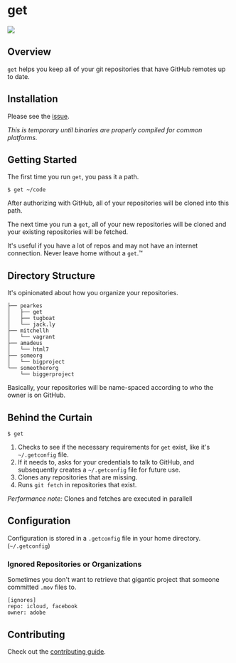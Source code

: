 # get

![](https://f.cloud.github.com/assets/846194/491605/3c2635ee-ba44-11e2-9d04-01b3922aec8a.gif)

## Overview

`get` helps you keep all of your git repositories that have GitHub
remotes up to date.

## Installation

Please see the [issue](https://github.com/pearkes/get/issues/2).

*This is temporary until binaries are properly compiled for common platforms.*

## Getting Started

The first time you run `get`, you pass it a path.

    $ get ~/code

After authorizing with GitHub, all of your repositories will
be cloned into this path.

The next time you run a `get`, all of your new repositories will be cloned
and your existing repositories will be fetched.

It's useful if you have a lot of repos and may not have an
internet connection. Never leave home without a `get`.™

## Directory Structure

It's opinionated about how you organize your repositories.

    ├── pearkes
    │   ├── get
    │   ├── tugboat
    │   └── jack.ly
    ├── mitchellh
    │   └── vagrant
    ├── amadeus
    │   └── html7
    ├── someorg
    │   └── bigproject
    └── someotherorg
        └── biggerproject

Basically, your repositories will be name-spaced according
to who the owner is on GitHub.

## Behind the Curtain

    $ get

1. Checks to see if the necessary requirements for `get` exist,
like it's `~/.getconfig` file.
2. If it needs to, asks for your credentials to talk to GitHub, and
subsequently creates a `~/.getconfig` file for future use.
3. Clones any repositories that are missing.
4. Runs `git fetch` in repositories that exist.

*Performance note:* Clones and fetches are executed in parallell

## Configuration

Configuration is stored in a `.getconfig` file in your home directory.
(`~/.getconfig`)

### Ignored Repositories or Organizations

Sometimes you don't want to retrieve that gigantic project that
someone committed `.mov` files to.

    [ignores]
    repo: icloud, facebook
    owner: adobe

## Contributing

Check out the [contributing guide](CONTRIBUTING.md).
